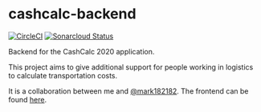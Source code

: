 # cashcalc-backend
[![CircleCI](https://circleci.com/gh/IstvanN/cashcalc-backend.svg?style=svg)](https://circleci.com/gh/IstvanN/cashcalc-backend)
[![Sonarcloud Status](https://sonarcloud.io/api/project_badges/measure?project=IstvanN_cashcalc-backend&metric=alert_status)](https://sonarcloud.io/dashboard?id=IstvanN_cashcalc-backend)

Backend for the CashCalc 2020 application.

This project aims to give additional support for people working in logistics to calculate transportation costs.

It is a collaboration between me and [@mark182182](https://github.com/mark182182). The frontend can be found [here](https://github.com/mark182182/cashcalc-frontend).

